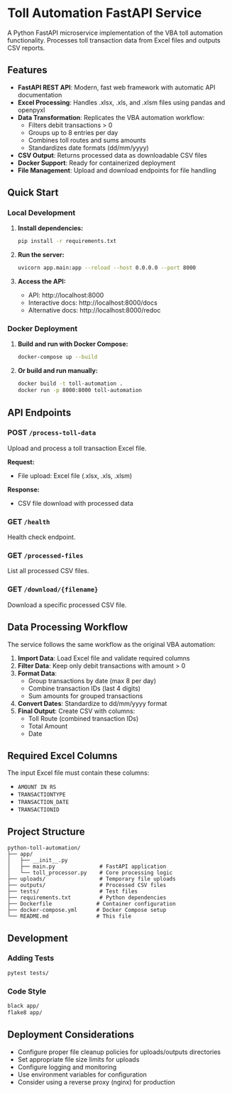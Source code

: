 # Toll Automation FastAPI Service

A Python FastAPI microservice implementation of the VBA toll automation functionality. Processes toll transaction data from Excel files and outputs CSV reports.

## Features

- **FastAPI REST API**: Modern, fast web framework with automatic API documentation
- **Excel Processing**: Handles .xlsx, .xls, and .xlsm files using pandas and openpyxl
- **Data Transformation**: Replicates the VBA automation workflow:
  - Filters debit transactions > 0
  - Groups up to 8 entries per day
  - Combines toll routes and sums amounts
  - Standardizes date formats (dd/mm/yyyy)
- **CSV Output**: Returns processed data as downloadable CSV files
- **Docker Support**: Ready for containerized deployment
- **File Management**: Upload and download endpoints for file handling

## Quick Start

### Local Development

1. **Install dependencies:**
   ```bash
   pip install -r requirements.txt
   ```

2. **Run the server:**
   ```bash
   uvicorn app.main:app --reload --host 0.0.0.0 --port 8000
   ```

3. **Access the API:**
   - API: http://localhost:8000
   - Interactive docs: http://localhost:8000/docs
   - Alternative docs: http://localhost:8000/redoc

### Docker Deployment

1. **Build and run with Docker Compose:**
   ```bash
   docker-compose up --build
   ```

2. **Or build and run manually:**
   ```bash
   docker build -t toll-automation .
   docker run -p 8000:8000 toll-automation
   ```

## API Endpoints

### POST `/process-toll-data`
Upload and process a toll transaction Excel file.

**Request:**
- File upload: Excel file (.xlsx, .xls, .xlsm)

**Response:**
- CSV file download with processed data

### GET `/health`
Health check endpoint.

### GET `/processed-files`
List all processed CSV files.

### GET `/download/{filename}`
Download a specific processed CSV file.

## Data Processing Workflow

The service follows the same workflow as the original VBA automation:

1. **Import Data**: Load Excel file and validate required columns
2. **Filter Data**: Keep only debit transactions with amount > 0
3. **Format Data**: 
   - Group transactions by date (max 8 per day)
   - Combine transaction IDs (last 4 digits)
   - Sum amounts for grouped transactions
4. **Convert Dates**: Standardize to dd/mm/yyyy format
5. **Final Output**: Create CSV with columns:
   - Toll Route (combined transaction IDs)
   - Total Amount
   - Date

## Required Excel Columns

The input Excel file must contain these columns:
- `AMOUNT IN RS`
- `TRANSACTIONTYPE` 
- `TRANSACTION_DATE`
- `TRANSACTIONID`

## Project Structure

```
python-toll-automation/
├── app/
│   ├── __init__.py
│   ├── main.py              # FastAPI application
│   └── toll_processor.py    # Core processing logic
├── uploads/                 # Temporary file uploads
├── outputs/                 # Processed CSV files
├── tests/                   # Test files
├── requirements.txt         # Python dependencies
├── Dockerfile              # Container configuration
├── docker-compose.yml      # Docker Compose setup
└── README.md               # This file
```

## Development

### Adding Tests
```bash
pytest tests/
```

### Code Style
```bash
black app/
flake8 app/
```

## Deployment Considerations

- Configure proper file cleanup policies for uploads/outputs directories
- Set appropriate file size limits for uploads
- Configure logging and monitoring
- Use environment variables for configuration
- Consider using a reverse proxy (nginx) for production